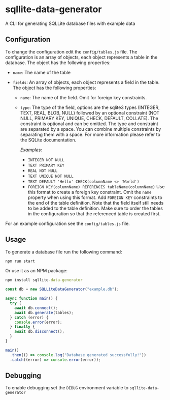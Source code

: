 # sqllite-data-generator

A CLI for generating SQLLite database files with example data

## Configuration

To change the configuration edit the `config/tables.js` file. The configuration is an array of objects, each object represents a table in the database. The object has the following properties:

- `name`: The name of the table
- `fields`: An array of objects, each object represents a field in the table. The object has the following properties:

  - `name`: The name of the field. Omit for foreign key constraints.
  - `type`: The type of the field, options are the sqlite3 types (INTEGER, TEXT, REAL, BLOB, NULL) followed by an optional constraint (NOT NULL, PRIMARY KEY, UNIQUE, CHECK, DEFAULT, COLLATE). The constraint is optional and can be omitted. The type and constraint are separated by a space. You can combine multiple constraints by separating them with a space. For more information please refer to the SQLite documentation.

    _Examples:_

    - `INTEGER NOT NULL`
    - `TEXT PRIMARY KEY`
    - `REAL NOT NULL`
    - `TEXT UNIQUE NOT NULL`
    - `TEXT DEFAULT 'Hello' CHECK(columnName <> 'World')`
    - `FOREIGN KEY(columnName) REFERENCES tableName(columnName)` Use this format to create a foreign key constraint. Omit the `name` property when using this format. Add `FOREIGN KEY` constraints to the end of the table definition. Note that the field itself still needs to be added to the table definition. Make sure to order the tables in the configuration so that the referenced table is created first.

For an example configuration see the `config/tables.js` file.

## Usage

To generate a database file run the following command:

```cmd
npm run start
```

Or use it as an NPM package:

```cmd
npm install sqllite-data-generator
```

```javascript
const db = new SQLLiteDataGenerator("example.db");

async function main() {
  try {
    await db.connect();
    await db.generate(tables);
  } catch (error) {
    console.error(error);
  } finally {
    await db.disconnect();
  }
}

main()
  .then(() => console.log("Database generated successfully!"))
  .catch((error) => console.error(error));
```

## Debugging

To enable debugging set the `DEBUG` environment variable to `sqllite-data-generator`
